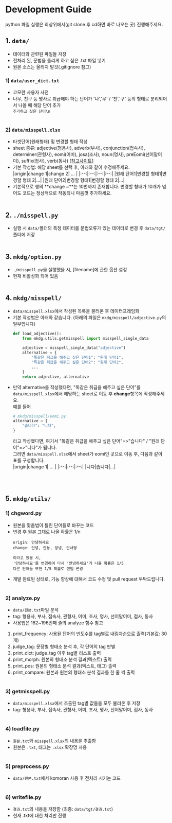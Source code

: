 # Development Guide
python 파일 실행은 최상위에서(git clone 후 cd하면 바로 나오는 곳) 진행해주세요.
<br>

## 1. ```data/```
* 데이터와 관련된 파일들 저장
* 전처리 된, 문법을 틀리게 하고 싶은 .txt 파일 넣기
* 원본 소스는 올리지 말것(.gitignore 참고)

### 1) ```data/user_dict.txt```
* 코모란 사용자 사전
* 나무, 친구 등 명사로 취급해야 하는 단어가 '나','무' / '친','구' 등의 형태로 분리되어서 나올 때 해당 단어 추가<br>```추가하고 싶은 단어\n```
<br><br>

### 2) ```data/misspell.xlsx```
* 타겟단어(원래형태) 및 변경할 형태 작성
* sheet 종류: adjective(형용사), adverb(부사), conjunction(접속사), determiner(관형사), eomi(어미), josa(조사), noun(명사), preEomi(선어말어미), suffix(접사), verb(동사)  [[참고사이트]](https://docs.komoran.kr/firststep/postypes.html)
* 기본 작성법: 해당 sheet를 선택 후, 아래와 같이 수정해주세요.<br>
  |origin|change 1|change 2| ... |
  |:--:|:--:|:--:|:--:|
  |원래 단어1|변경할 형태1|변경할 형태 2|...|
  |원래 단어2|변경할 형태1|변경할 형태 2|...|
* 기본적으로 행의 **change ~**는 10번까지 존재합니다. 변경할 형태가 10개가 넘어도 코드는 정상적으로 작동되니 마음껏 추가하세요.
<br><br>

## 2. ```./misspell.py```
* 실행 시 ```data/```폴더의 특정 데이터를 문법오류가 있는 데이터로 변경 후 ```data/tgt/```폴더에 저장
<br><br>

## 3. ```mkdg/option.py```
* ```./misspell.py```을 실행했을 시, [filename]에 관한 옵션 설정
* 현재 비활성화 되어 있음
<br><br>

## 4. ```mkdg/misspell/```
* ```data/misspell.xlsx```에서 작성된 목록을 불러온 후 데이터프레임화
* 기본 작성법은 아래와 같습니다. (아래의 파일은 ```mkdg/misspell/adjective.py```의 일부입니다)
  ```python
  def load_adjective():
      from mkdg.utils.getmisspell import misspell_single_data
      
      adjective = misspell_single_data("adjective")
      alternative = {
          "똑같은 취급을 해주고 싶은 단어1": "원래 단어1",
          "뜩같은 취급을 해주고 싶은 단어2": "원래 단어2",
          ...
      }
      return adjective, alternative
  ```
* 만약 alternative를 작성했다면, "똑같은 취급을 해주고 싶은 단어"를 ```data/misspell.xlsx```에서 해당하는 sheet로 이동 후 **change**항목에 작성해주세요.<br>
  예를 들어<br>
  ```python
  # mkdg/misspell/eomi.py
  alternative = {
      "습니다": "니다",
  }
  ```
  라고 작성했다면, 여기서 "똑같은 취급을 해주고 싶은 단어"=>"습니다" / "원래 단어"=>"니다"가 됩니다.<br>
  그러면 ```data/misspell.xlsx```에서 sheet가 eomi인 곳으로 이동 후, 다음과 같이 표를 구성합니다.<br>
  |origin|change 1| ... |
  |:--:|:--:|:--:|
  |니다|습니다|...|

<br><br>

## 5. ```mkdg/utils/```
### 1) chgword.py
* 원본을 맞춤법이 틀린 단어들로 바꾸는 코드
* 변경 후 원본 그대로 나올 확률은 1/n
  ```
  origin: 안녕하세요
  change: 안녕, 안뇽, 앙녕, 안녀영
  
  이라고 있을 시,
  '안녕하세요'를 변경하여 다시 '안녕하세요'가 나올 확률은 1/5
  다른 단어들 또한 1/5 확률로 랜덤 변경
  ```
* 개발 완료된 상태로, 기능 향상에 대해서 코드 수정 및 pull request 부탁드립니다.
<br><br>

### 2) analyze.py
* ```data/원본.txt```파일 분석
* tag: 형용사, 부사, 접속사, 관형사, 어미, 조사, 명사, 선어말어미, 접사, 동사
* 사용법은 182~196번째 줄의 analyze 함수 참고
1. print_frequency: 사용된 단어의 빈도수를 tag별로 내림차순으로 출력(기본값: 30개)
2. judge_tag: 문장별 형태소 분석 후, 각 단어의 tag 판별
3. print_dict: judge_tag 이후 tag별 리스트 출력
4. print_morph: 원본의 형태소 분석 결과(텍스트) 출력
5. print_pos: 원본의 형태소 분석 결과(텍스트, 태그) 출력
6. print_compare: 원본과 원본의 형태소 분석 결과를 한 줄 씩 출력
<br><br>

### 3) getmisspell.py
* ```data/misspell.xlsx```에서 추출된 tag별 값들을 모두 불러온 후 저장
* tag: 형용사, 부사, 접속사, 관형사, 어미, 조사, 명사, 선어말어미, 접사, 동사
<br><br>

### 4) loadfile.py
* ```원본.txt```와 ```misspell.xlsx```의 내용을 추출함
* 원본은 ```.txt```, 태그는 ```.xlsx``` 확장명 사용
<br><br>

### 5) preprocess.py
* ```data/원본.txt```에서 komoran 사용 후 전처리 시키는 코드
<br><br>

### 6) writefile.py
* ```결과.txt```의 내용을 저장함 (최종: ```data/tgt/결과.txt```)
* 현재 .txt에 대한 처리만 진행
<br><br>